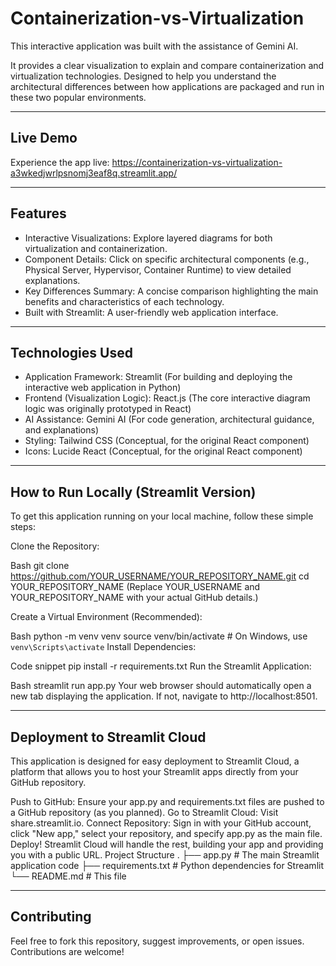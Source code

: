# Containerization-vs-Virtualization

This interactive application was built with the assistance of Gemini AI.

It provides a clear visualization to explain and compare containerization and virtualization technologies. Designed to help you understand the architectural differences between how applications are packaged and run in these two popular environments.

----------------------------------------------------------------------------------------------------------------------------------------------------------------------------------------

## Live Demo
Experience the app live:
https://containerization-vs-virtualization-a3wkedjwrlpsnomj3eaf8q.streamlit.app/

----------------------------------------------------------------------------------------------------------------------------------------------------------------------------------------

## Features
- Interactive Visualizations: Explore layered diagrams for both virtualization and containerization.
- Component Details: Click on specific architectural components (e.g., Physical Server, Hypervisor, Container Runtime) to view detailed explanations.
- Key Differences Summary: A concise comparison highlighting the main benefits and characteristics of each technology.
- Built with Streamlit: A user-friendly web application interface.
  
----------------------------------------------------------------------------------------------------------------------------------------------------------------------------------------

## Technologies Used
- Application Framework: Streamlit (For building and deploying the interactive web application in Python)
- Frontend (Visualization Logic): React.js (The core interactive diagram logic was originally prototyped in React)
- AI Assistance: Gemini AI (For code generation, architectural guidance, and explanations)
- Styling: Tailwind CSS (Conceptual, for the original React component)
- Icons: Lucide React (Conceptual, for the original React component)

----------------------------------------------------------------------------------------------------------------------------------------------------------------------------------------

## How to Run Locally (Streamlit Version)
To get this application running on your local machine, follow these simple steps:

Clone the Repository:

Bash
git clone https://github.com/YOUR_USERNAME/YOUR_REPOSITORY_NAME.git
cd YOUR_REPOSITORY_NAME
 (Replace YOUR_USERNAME and YOUR_REPOSITORY_NAME with your actual GitHub details.)

 Create a Virtual Environment (Recommended):

Bash
python -m venv venv
source venv/bin/activate  # On Windows, use `venv\Scripts\activate`
 Install Dependencies:

Code snippet
pip install -r requirements.txt
 Run the Streamlit Application:

Bash
streamlit run app.py
 Your web browser should automatically open a new tab displaying the application. If not, navigate to http://localhost:8501.
 
----------------------------------------------------------------------------------------------------------------------------------------------------------------------------------------

## Deployment to Streamlit Cloud
This application is designed for easy deployment to Streamlit Cloud, a platform that allows you to host your Streamlit apps directly from your GitHub repository.

Push to GitHub: Ensure your app.py and requirements.txt files are pushed to a GitHub repository (as you planned).
Go to Streamlit Cloud: Visit share.streamlit.io.
Connect Repository: Sign in with your GitHub account, click "New app," select your repository, and specify app.py as the main file.
Deploy! Streamlit Cloud will handle the rest, building your app and providing you with a public URL.
Project Structure
.
├── app.py              # The main Streamlit application code
├── requirements.txt    # Python dependencies for Streamlit
└── README.md           # This file

----------------------------------------------------------------------------------------------------------------------------------------------------------------------------------------

## Contributing
Feel free to fork this repository, suggest improvements, or open issues. Contributions are welcome!
